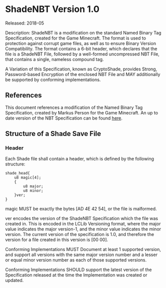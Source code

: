 # ShadeNBT Version 1.0 #

Released: 2018-05

Description: ShadeNBT is a modification on the standard Named Binary Tag Specification, created for the Game Minecraft. 
The format is used to protection against corrupt game files, as well as to ensure Binary Version Compatibility. 
The format contains a 6-bit header, which declares that the file is a ShadeNBT File, followed by a well-formed uncompressed NBT File, that contains a single, nameless compound tag. 

A Variation of this Specification, known as CryptoShade, provides Strong, Password-based Encryption of the enclosed NBT File and MAY additionally be supported by conforming implementations. 


## References ##
This document references a modification of the Named Binary Tag Specification, created by Markus Person for the Game Minecraft. 
An up to date version of the NBT Specification can be found [here](https://wiki.vg/nbt). 

## Structure of a Shade Save File ##

### Header ###

Each Shade file shall contain a header, which is defined by the following structure:

```
shade_head{
	u8 magic[4];
	{
		u8 major;
		u8 minor;
	}ver;
}
```

magic MUST be exactly the bytes [AD 4E 42 54], or the file is malformed.

ver encodes the version of the ShadeNBT Specification which the file was created in. 
This is encoded in the LCLib Versioning format, where the major value indicates the major version-1, and the minor value indicates the minor version. 
The current version of the specification is 1.0, and therefore the version for a file created in this version is [00 00]. 


Conforming Implementations MUST Document at least 1 supported version, and support all versions with the same major version number and a lesser or equal minor version number as each of those supported versions. 

Conforming Implementations SHOULD support the latest version of the Specification released at the time the Implementation was created or updated. 



